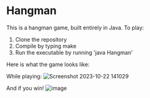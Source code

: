 # Hangman
This is a hangman game, built entirely in Java. To play:
  1. Clone the repository
  2. Compile by typing make
  3. Run the executable by running 'java Hangman'
     
Here is what the game looks like:

While playing:
![Screenshot 2023-10-22 141029](https://github.com/mrestuccia1/Hangman/assets/102557721/f6f1cb4a-dd9e-43f3-a95b-9bf6c622c05b)

And if you win!
![image](https://github.com/mrestuccia1/Hangman/assets/102557721/1950933c-2315-459a-bbbc-fc7c612b1043)
